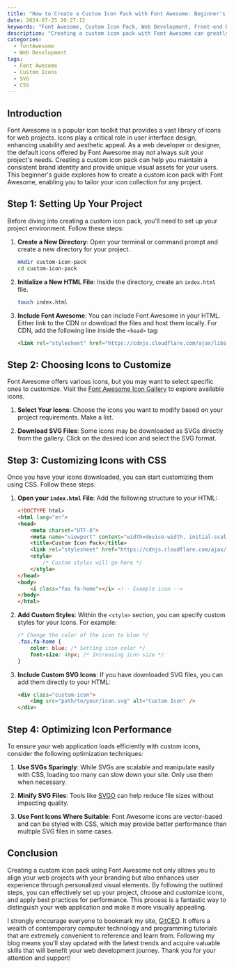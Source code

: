 ```yaml
---
title: "How to Create a Custom Icon Pack with Font Awesome: Beginner's Guide"
date: 2024-07-25 20:27:12
keywords: "Font Awesome, Custom Icon Pack, Web Development, Front-end Development, SVG Icons, CSS Icons"
description: "Creating a custom icon pack with Font Awesome can greatly enhance the aesthetics of your web project. This beginner's guide provides a detailed walkthrough on how to customize icons, set up a project with Font Awesome, and utilize custom icons effectively. We'll share step-by-step instructions, examples, and best practices for integrating custom icons into your website. Learn how to expand your icon library beyond the default offerings of Font Awesome, ensuring your web design truly stands out. Additionally, we'll cover tips on maintaining performance and optimizing icon usage to improve load times and user experience. Whether you're a novice or an experienced developer, our comprehensive tutorial will equip you with the knowledge needed to create unique and personalized icon packs using the Font Awesome framework."
categories:
  - fontAwesome
  - Web Development
tags:
  - Font Awesome
  - Custom Icons
  - SVG
  - CSS
---
```


## Introduction

Font Awesome is a popular icon toolkit that provides a vast library of icons for web projects. Icons play a critical role in user interface design, enhancing usability and aesthetic appeal. As a web developer or designer, the default icons offered by Font Awesome may not always suit your project's needs. Creating a custom icon pack can help you maintain a consistent brand identity and provide unique visual assets for your users. This beginner's guide explores how to create a custom icon pack with Font Awesome, enabling you to tailor your icon collection for any project.

<!-- more -->

## Step 1: Setting Up Your Project

Before diving into creating a custom icon pack, you'll need to set up your project environment. Follow these steps:

1. **Create a New Directory**: Open your terminal or command prompt and create a new directory for your project.
   ```bash
   mkdir custom-icon-pack
   cd custom-icon-pack
   ```

2. **Initialize a New HTML File**: Inside the directory, create an `index.html` file.
   ```bash
   touch index.html
   ```

3. **Include Font Awesome**: You can include Font Awesome in your HTML. Either link to the CDN or download the files and host them locally. For CDN, add the following line inside the `<head>` tag:
   ```html
   <link rel="stylesheet" href="https://cdnjs.cloudflare.com/ajax/libs/font-awesome/6.0.0-beta3/css/all.min.css">
   ```

## Step 2: Choosing Icons to Customize

Font Awesome offers various icons, but you may want to select specific ones to customize. Visit the [Font Awesome Icon Gallery](https://fontawesome.com/icons) to explore available icons.

1. **Select Your Icons**: Choose the icons you want to modify based on your project requirements. Make a list.

2. **Download SVG Files**: Some icons may be downloaded as SVGs directly from the gallery. Click on the desired icon and select the SVG format.

## Step 3: Customizing Icons with CSS

Once you have your icons downloaded, you can start customizing them using CSS. Follow these steps:

1. **Open your `index.html` File**: Add the following structure to your HTML:

   ```html
   <!DOCTYPE html>
   <html lang="en">
   <head>
       <meta charset="UTF-8">
       <meta name="viewport" content="width=device-width, initial-scale=1.0">
       <title>Custom Icon Pack</title>
       <link rel="stylesheet" href="https://cdnjs.cloudflare.com/ajax/libs/font-awesome/6.0.0-beta3/css/all.min.css">
       <style>
           /* Custom styles will go here */
       </style>
   </head>
   <body>
       <i class="fas fa-home"></i> <!-- Example icon -->
   </body>
   </html>
   ```

2. **Add Custom Styles**: Within the `<style>` section, you can specify custom styles for your icons. For example:

   ```css
   /* Change the color of the icon to blue */
   .fas.fa-home {
       color: blue; /* Setting icon color */
       font-size: 48px; /* Increasing icon size */
   }
   ```

3. **Include Custom SVG Icons**: If you have downloaded SVG files, you can add them directly to your HTML:

   ```html
   <div class="custom-icon">
       <img src="path/to/your/icon.svg" alt="Custom Icon" />
   </div>
   ```

## Step 4: Optimizing Icon Performance

To ensure your web application loads efficiently with custom icons, consider the following optimization techniques:

1. **Use SVGs Sparingly**: While SVGs are scalable and manipulate easily with CSS, loading too many can slow down your site. Only use them when necessary.

2. **Minify SVG Files**: Tools like [SVGO](https://github.com/svg/svgo) can help reduce file sizes without impacting quality.

3. **Use Font Icons Where Suitable**: Font Awesome icons are vector-based and can be styled with CSS, which may provide better performance than multiple SVG files in some cases.

## Conclusion

Creating a custom icon pack using Font Awesome not only allows you to align your web projects with your branding but also enhances user experience through personalized visual elements. By following the outlined steps, you can effectively set up your project, choose and customize icons, and apply best practices for performance. This process is a fantastic way to distinguish your web application and make it more visually appealing.

I strongly encourage everyone to bookmark my site, [GitCEO](https://gitceo.com). It offers a wealth of contemporary computer technology and programming tutorials that are extremely convenient to reference and learn from. Following my blog means you’ll stay updated with the latest trends and acquire valuable skills that will benefit your web development journey. Thank you for your attention and support!
